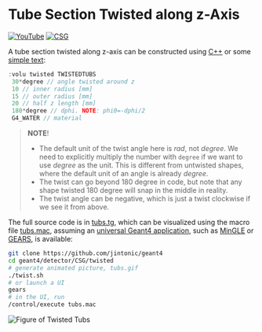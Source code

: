 # Tube Section Twisted along z-Axis

[![YouTube](https://img.shields.io/badge/You-Tube-red?style=flat)](https://youtube.com/shorts/m7xZyeLokZU)
[![CSG](https://img.shields.io/badge/CSG-Solids-blue?style=flat)](..)

A tube section twisted along z-axis can be constructed using [C++][] or some [simple text](../..):

```cpp
:volu twisted TWISTEDTUBS
 30*degree // angle twisted around z
 10 // inner radius [mm]
 15 // outer radius [mm]
 20 // half z length [mm]
 180*degree // dphi. NOTE: phi0=-dphi/2
 G4_WATER // material
```

> **NOTE**!
>
> - The default unit of the twist angle here is *rad*, not *degree*. We need to explicitly multiply the number with `degree` if we want to use *degree* as the unit. This is different from untwisted shapes, where the default unit of an angle is already *degree*.
> - The twist can go beyond 180 degree in code, but note that any shape twisted 180 degree will snap in the middle in reality.
> - The twist angle can be negative, which is just a twist clockwise if we see it from above.

The full source code is in [tubs.tg][], which can be visualized using the macro file [tubs.mac][], assuming an [universal Geant4 application][], such as [MinGLE][] or [GEARS][], is available:

```sh
git clone https://github.com/jintonic/geant4
cd geant4/detector/CSG/twisted
# generate animated picture, tubs.gif
./twist.sh
# or launch a UI
gears
# in the UI, run
/control/execute tubs.mac
```

![Figure of Twisted Tubs](https://geant4-userdoc.web.cern.ch/UsersGuides/ForApplicationDeveloper/html/_images/aTwistedTubs.jpg)

[C++]: https://geant4-userdoc.web.cern.ch/UsersGuides/ForApplicationDeveloper/html/Detector/Geometry/geomSolids.html#constructed-solid-geometry-csg-solids
[tubs.tg]: https://github.com/jintonic/geant4/blob/main/detector/CSG/twisted/tubs.tg
[tubs.mac]: https://github.com/jintonic/geant4/blob/main/detector/CSG/twisted/tubs.mac
[universal Geant4 application]: https://youtu.be/3g9CkyBS31o
[MinGLE]: https://github.com/jintonic/mingle
[GEARS]: https://github.com/jintonic/gears
